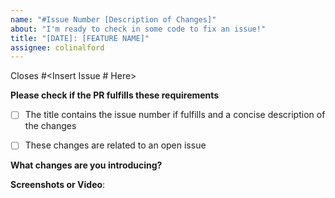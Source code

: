 ```yaml
---
name: "#Issue Number [Description of Changes]"
about: "I'm ready to check in some code to fix an issue!"
title: "[DATE]: [FEATURE NAME]"
assignee: colinalford
---
```


<!-- Add the issue number from Github that this issues closes immediately following the hash to link to an issue -->
Closes #<Insert Issue # Here>

**Please check if the PR fulfills these requirements**
- [ ] The title contains the issue number if fulfills and a concise description of the changes
- [ ] These changes are related to an open issue


**What changes are you introducing?**



**Screenshots or Video**:
